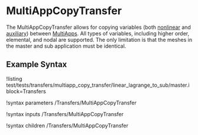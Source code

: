 # MultiAppCopyTransfer

The MultiAppCopyTransfer allows for copying variables (both [nonlinear](/Variables/index.md) and [auxiliary](/AuxVariables/index.md)) between [MultiApps](/MultiApps/index.md). All types of
variables, including higher order, elemental, and nodal are supported. The only limitation is that the
meshes in the master and sub application must be identical.

## Example Syntax

!listing test/tests/transfers/multiapp_copy_transfer/linear_lagrange_to_sub/master.i block=Transfers

!syntax parameters /Transfers/MultiAppCopyTransfer

!syntax inputs /Transfers/MultiAppCopyTransfer

!syntax children /Transfers/MultiAppCopyTransfer
